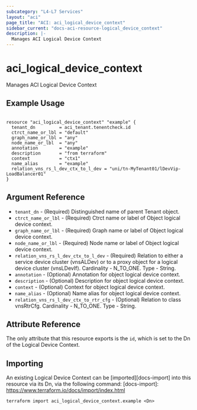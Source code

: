 ```yaml
---
subcategory: "L4-L7 Services"
layout: "aci"
page_title: "ACI: aci_logical_device_context"
sidebar_current: "docs-aci-resource-logical_device_context"
description: |-
  Manages ACI Logical Device Context
---
```


# aci_logical_device_context

Manages ACI Logical Device Context

## Example Usage

```hcl

resource "aci_logical_device_context" "example" {
  tenant_dn         = aci_tenant.tenentcheck.id
  ctrct_name_or_lbl = "default"
  graph_name_or_lbl = "any"
  node_name_or_lbl  = "any"
  annotation        = "example"
  description       = "from terraform"
  context           = "ctx1"
  name_alias        = "example"
  relation_vns_rs_l_dev_ctx_to_l_dev = "uni/tn-MyTenant01/lDevVip-LoadBalancer01"
}

```

## Argument Reference

- `tenant_dn` - (Required) Distinguished name of parent Tenant object.
- `ctrct_name_or_lbl` - (Required) Ctrct name or label of Object logical device context.
- `graph_name_or_lbl` - (Required) Graph name or label of Object logical device context.
- `node_name_or_lbl` - (Required) Node name or label of Object logical device context.
- `relation_vns_rs_l_dev_ctx_to_l_dev` - (Required) Relation to either a service device cluster (vnsALDev) or to a proxy object for a logical device cluster (vnsLDevIf). Cardinality - N_TO_ONE. Type - String.
- `annotation` - (Optional) Annotation for object logical device context.
- `description` - (Optional) Description for object logical device context.
- `context` - (Optional) Context for object logical device context.
- `name_alias` - (Optional) Name alias for object logical device context.
- `relation_vns_rs_l_dev_ctx_to_rtr_cfg` - (Optional) Relation to class vnsRtrCfg. Cardinality - N_TO_ONE. Type - String.

## Attribute Reference

The only attribute that this resource exports is the `id`, which is set to the
Dn of the Logical Device Context.

## Importing

An existing Logical Device Context can be [imported][docs-import] into this resource via its Dn, via the following command:
[docs-import]: https://www.terraform.io/docs/import/index.html

```
terraform import aci_logical_device_context.example <Dn>
```
